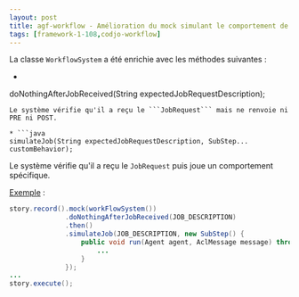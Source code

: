 ```yaml
---
layout: post
title: agf-workflow - Amélioration du mock simulant le comportement de workflow
tags: [framework-1-108,codjo-workflow]
---
```

La classe ```WorkflowSystem``` a été enrichie avec les méthodes suivantes :
* ```java
doNothingAfterJobReceived(String expectedJobRequestDescription);
```
Le système vérifie qu'il a reçu le ```JobRequest``` mais ne renvoie ni PRE ni POST.

* ```java
simulateJob(String expectedJobRequestDescription, SubStep... customBehavior);
```
Le système vérifie qu'il a reçu le ```JobRequest``` puis joue un comportement spécifique.

<u>Exemple</u> :
```java
story.record().mock(workFlowSystem())
              .doNothingAfterJobReceived(JOB_DESCRIPTION)
              .then()
              .simulateJob(JOB_DESCRIPTION, new SubStep() {
                  public void run(Agent agent, AclMessage message) throws Exception {
                      ...
                  }
              });
...
story.execute();
```